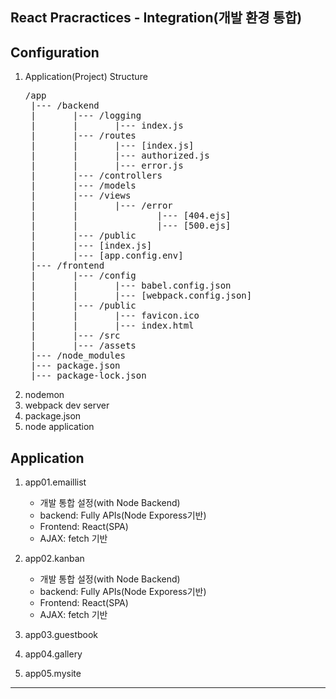 ## React Pracractices - Integration(개발 환경 통합)

## Configuration
1. Application(Project) Structure
   <pre>
   /app
    |--- /backend
    |       |--- /logging
    |       |       |--- index.js
    |       |--- /routes
    |       |       |--- [index.js]
    |       |       |--- authorized.js
    |       |       |--- error.js
    |       |--- /controllers
    |       |--- /models
    |       |--- /views
    |       |       |--- /error
    |       |               |--- [404.ejs]
    |       |               |--- [500.ejs]
    |       |--- /public
    |       |--- [index.js]
    |       |--- [app.config.env]    
    |--- /frontend
    |       |--- /config
    |       |       |--- babel.config.json
    |       |       |--- [webpack.config.json]
    |       |--- /public
    |       |       |--- favicon.ico
    |       |       |--- index.html
    |       |--- /src
    |       |--- /assets
    |--- /node_modules
    |--- package.json
    |--- package-lock.json
   </pre>
2. nodemon
3. webpack dev server
4. package.json
5. node application

## Application
1. app01.emaillist
   - 개발 통합 설정(with Node Backend)
   - backend: Fully APIs(Node Exporess기반)
   - Frontend: React(SPA)
   - AJAX: fetch 기반

2. app02.kanban
   - 개발 통합 설정(with Node Backend)
   - backend: Fully APIs(Node Exporess기반)
   - Frontend: React(SPA)
   - AJAX: fetch 기반

3. app03.guestbook
4. app04.gallery
5. app05.mysite
---

